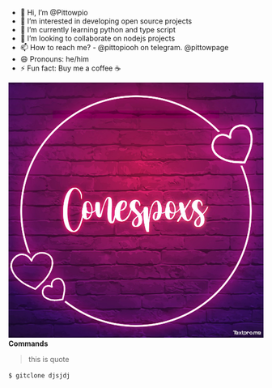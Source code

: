 - 👋 Hi, I’m @Pittowpio
- 👀 I’m interested in developing open source projects
- 🌱 I’m currently learning python and type script
- 💞️ I’m looking to collaborate on nodejs projects
- 📫 How to reach me? - @pittopiooh on telegram. @pittowpage 
- 😄 Pronouns: he/him
- ⚡ Fun fact: Buy me a coffee ☕


![Alt text](./example.png)
**Commands**
> this is quote


 ```$ gitclone djsjdj```
